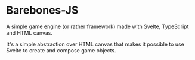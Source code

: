 # Barebones-JS

A simple game engine (or rather framework) made with Svelte, TypeScript and HTML canvas.

It's a simple abstraction over HTML canvas that makes it possible to use Svelte to create and compose game objects.

